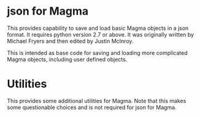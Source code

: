 # json for Magma
This provides capability to save and load basic Magma objects in a json format.  It requires python version 2.7 or above.  It was originally written by Michael Fryers and then edited by Justin McInroy.

This is intended as base code for saving and loading more complicated Magma objects, including user defined objects.

# Utilities
This provides some additional utilities for Magma.  Note that this makes some questionable choices and is not required for json for Magma.
